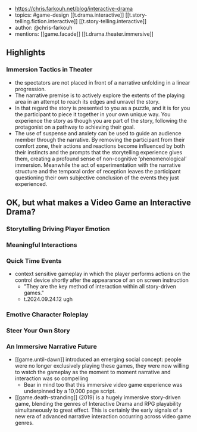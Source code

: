 
- https://chris.farkouh.net/blog/interactive-drama
- topics: #game-design [[t.drama.interactive]]  [[t.story-telling.fiction.interactive]] [[t.story-telling.interactive]]
- author: @chris-farkouh
- mentions: [[game.facade]] [[t.drama.theater.immersive]]

## Highlights

### Immersion Tactics in Theater

- the spectators are not placed in front of a narrative unfolding in a linear progression.
- The narrative premise is to actively explore the extents of the playing area in an attempt to reach its edges and unravel the story.
- In that regard the story is presented to you as a puzzle, and it is for you the participant to piece it together in your own unique way. You experience the story as though you are part of the story, following the protagonist on a pathway to achieving their goal.
- The use of suspense and anxiety can be used to guide an audience member through the narrative. By removing the participant from their comfort zone, their actions and reactions become influenced by both their instincts and the prompts that the storytelling experience gives them, creating a profound sense of non-cognitive ‘phenomenological’ immersion. Meanwhile the act of experimentation with the narrative structure and the temporal order of reception leaves the participant questioning their own subjective conclusion of the events they just experienced.

## OK, but what makes a Video Game an Interactive Drama?

### Storytelling Driving Player Emotion


### Meaningful Interactions


### Quick Time Events

- context sensitive gameplay in which the player performs actions on the control device shortly after the appearance of an on screen instruction
  - "They are the key method of interaction within all story-driven games."
  - t.2024.09.24.12 ugh

### Emotive Character Roleplay

### Steer Your Own Story

### An Immersive Narrative Future

- [[game.until-dawn]] introduced an emerging social concept: people were no longer exclusively playing these games, they were now willing to watch the gameplay as the moment to moment narrative and interaction was so compelling
  - Bear in mind too that this immersive video game experience was underpinned by a 10,000 page script.
- [[game.death-stranding]] (2019) is a hugely immersive story-driven game, blending the genres of Interactive Drama and RPG playability simultaneously to great effect. This is certainly the early signals of a new era of advanced narrative interaction occurring across video game genres.